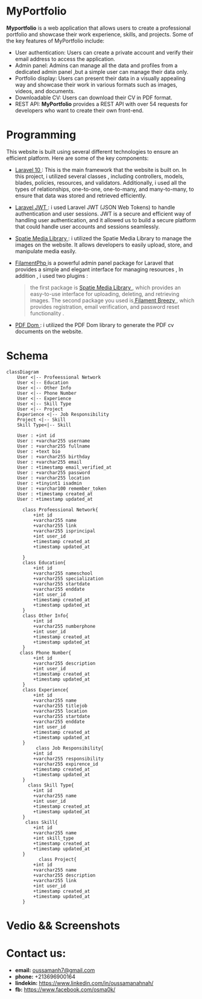 
# MyPortfolio 

 **Myportfolio**  is a web application that allows users to create a professional portfolio and showcase their work experience, skills, and projects. Some of the key features of MyPortfolio include:

-   User authentication: Users can create a private account and verify their email address to access the application.
-   Admin panel: Admins can manage all the data and profiles from a dedicated admin panel ,but a simple user can manage their data only.
-   Portfolio display: Users can present their data in a visually appealing way and showcase their work in various formats such as images, videos, and documents.
-   Downloadable CV: Users can download their CV in PDF format.
-   REST API: **MyPortfolio**  provides a REST API with over 54 requests for developers who want to create their own front-end.



# Programming 
This website is built using several different technologies to ensure an efficient platform. Here are some of the key components:

- [ Laravel 10  ](https://laravel.com): This is the main framework that the website is built on. In this project, i utilized several classes , including controllers, models, blades, policies, resources, and validators. Additionally, i used all the types of relationships, one-to-one, one-to-many, and many-to-many, to ensure that data was stored and retrieved efficiently.

- [ Laravel JWT ](https://jwt-auth.readthedocs.io/en/develop/): i used Laravel JWT (JSON Web Tokens) to handle authentication and user sessions. JWT is a secure and efficient way of handling user authentication, and it allowed us to build a secure platform that could handle user accounts and sessions seamlessly.

- [Spatie Media Library ](https://spatie.be/docs/laravel-medialibrary/v10/introduction): i utilized the Spatie Media Library to manage  the images on the website.  It allows developers to easily upload, store, and manipulate media easily.
- [ FilamentPhp ](https://filamentphp.com) is a powerful admin panel package for Laravel that provides a simple and elegant interface for managing resources ,
In addition , i used two  plugins :
	> the first package is [Spatie Media Library ](https://filamentphp.com/docs/2.x/spatie-laravel-media-library-plugin/installation), which provides an easy-to-use interface for uploading, deleting, and retrieving images.
	> The second package you used is[ Filament Breezy ](https://filamentphp.com/plugins/breezy), which provides registration, email verification, and password reset functionality .

- [PDF Dom ](https://dompdf.github.io): i utilized the PDF Dom library to generate the PDF cv documents on the website.


# Schema

```mermaid
classDiagram
	User <|-- Profeessional Network
	User <|-- Education
	User <|-- Other Info
	User <|-- Phone Number
	User <|-- Experience
	User <|-- Skill Type
	User <|-- Project
	Experience <|-- Job Responsibility
	Project <|-- Skill
	Skill Type<|-- Skill
 
	User : +int id
	User : +varchar255 username
	User : +varchar255 fullname
	User : +text bio
	User : +varchar255 birthday
	User : +varchar255 email
	User : +timestamp email_verified_at
	User : +varchar255 password
	User : +varchar255 location
	User : +tinyint1 isadmin
	User : +varchar100 remember_token
	User : +timestamp created_at
	User : +timestamp updated_at
                                                                                    
      class Profeessional Network{
          +int id
          +varchar255 name
          +varchar255 link
          +varchar255 isprincipal
          +int user_id
          +timestamp created_at
	      +timestamp updated_at
           
      }
      class Education{
          +int id
          +varchar255 nameschool
          +varchar255 specialization
          +varchar255 startdate
          +varchar255 enddate
          +int user_id
          +timestamp created_at
	      +timestamp updated_at
      }
      class Other Info{
          +int id
          +varchar255 numberphone
          +int user_id
          +timestamp created_at
	      +timestamp updated_at
      }
	 class Phone Number{
          +int id
          +varchar255 description
          +int user_id
          +timestamp created_at
	      +timestamp updated_at
      }
      class Experience{
          +int id
          +varchar255 name
          +varchar255 titlejob
          +varchar255 location
          +varchar255 startdate
          +varchar255 enddate
          +int user_id
          +timestamp created_at
	      +timestamp updated_at
      }
           class Job Responsibility{
          +int id
          +varchar255 responsibility
          +varchar255 expirence_id
          +timestamp created_at
	      +timestamp updated_at
      }
        class Skill Type{
          +int id
          +varchar255 name
          +int user_id
          +timestamp created_at
	      +timestamp updated_at
      }
       class Skill{
          +int id
          +varchar255 name
          +int skill_type
          +timestamp created_at
	      +timestamp updated_at
      }
            class Project{
          +int id
          +varchar255 name
          +varchar255 description
          +varchar255 link
          +int user_id
          +timestamp created_at
	      +timestamp updated_at
      }
```

# Vedio && Screenshots

# Contact us:
- **email:** oussamanh7@gmail.com 
- **phone:** +213696900164
- **lindekin:** https://www.linkedin.com/in/oussamanahnah/
- **fb:** https://www.facebook.com/osma0k/

